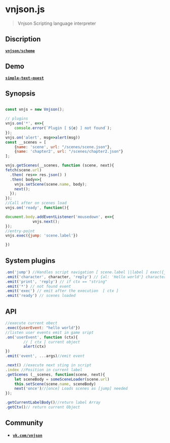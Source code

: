 
# vnjson.js
> Vnjson Scripting language interpreter

## Discription
[__`vnjson/scheme`__](https://github.com/vnjson/scheme)

## Demo
[__`simple-text-quest`__](http://vnjson.github.io/vnjson.js/demo/simple-text-quest/)
## Synopsis
```js

const vnjs = new Vnjson();

// plugins
vnjs.on('*', e=>{
	console.error(`Plugin [ ${e} ] not found`);
});
vnjs.on('alert', msg=>alert(msg))
const __scenes = [
	{name: 'scene', url: "/scenes/scene.json"},
	{name: 'chapter2', url: "/scenes/chapter2.json"}
];

vnjs.getScenes(__scenes, function (scene, next){
fetch(scene.url)
  .then( res=> res.json() )
  .then( body=>{
  	vnjs.setScene(scene.name, body);
  	next();
  });
});
//Call after on scenes load
vnjs.on('ready', function(){

document.body.addEventListener('mousedown', e=>{
			vnjs.next();
});
//entry-point
vnjs.exec({jump: 'scene.label'})

})

```


## System plugins

```js
.on('jump') //Handles script navigation [ scene.label ||label ] exec({jump: 'label'})
.emit('character', character, 'reply') // {al: 'Hello world'} character.id == 'al'
.emit('print', 'reply') // if ctx == "string"
.emit('*') // not found event
.emit('exec') // emit after the execution  [ ctx ]
.emit('ready') // scenes loaded

```
## API
```js
//execute current obect
.exec({userEvent: "hello world"})
//listen user events emit in game sript
.on('userEvent', function (ctx){
		// [ ctx ] current object
		alert(ctx)
})
.emit('event', ...args)//emit event

.next() //execute next sting in script
.index //Position in current label
.getScenes (__scenes, function(scene, next){
	let sceneBody = someSceneLoader(scene.url)
	this.setScene(scene.name, sceneBody)
	next('once')//[once] Loads scenes as [jump] needed
});

.getCurrentLabelBody()//return label Array
.getCtx()// return current Object
```


## Community
* [__`vk.com/vnjson`__](https://vk.com/vnjson)

